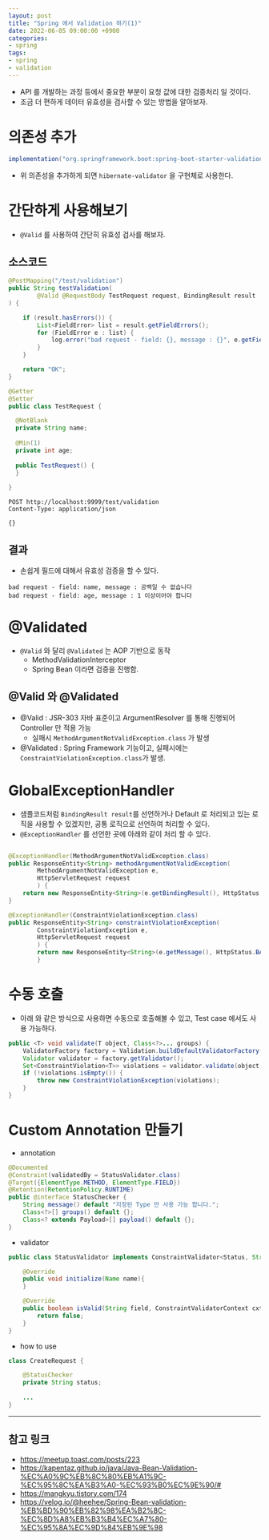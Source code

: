 ```yaml
---
layout: post
title: "Spring 에서 Validation 하기(1)"
date: 2022-06-05 09:00:00 +0900
categories:
- spring
tags:
- spring
- validation
---
```


- API 를 개발하는 과정 등에서 중요한 부분이 요청 값에 대한 검증처리 일 것이다.
- 조금 더 편하게 데이터 유효성을 검사할 수 있는 방법을 알아보자.

# 의존성 추가

```groovy
implementation("org.springframework.boot:spring-boot-starter-validation")
```

- 위 의존성을 추가하게 되면 `hibernate-validator` 을 구현체로 사용한다.

# 간단하게 사용해보기
- `@Valid` 를 사용하여 간단히 유효성 검사를 해보자.

## 소스코드 

```java
@PostMapping("/test/validation")
public String testValidation(
        @Valid @RequestBody TestRequest request, BindingResult result
) {

    if (result.hasErrors()) {
        List<FieldError> list = result.getFieldErrors();
        for (FieldError e : list) {
            log.error("bad request - field: {}, message : {}", e.getField(), e.getDefaultMessage());
        }
    }

    return "OK";
}
```

```java
@Getter
@Setter
public class TestRequest {

  @NotBlank
  private String name;
  
  @Min(1)
  private int age;
  
  public TestRequest() {
  }
        
}
```

```http request
POST http://localhost:9999/test/validation
Content-Type: application/json

{}
```

## 결과
- 손쉽게 필드에 대해서 유효성 검증을 할 수 있다.

```text
bad request - field: name, message : 공백일 수 없습니다
bad request - field: age, message : 1 이상이어야 합니다
```

# @Validated
- `@Valid` 와 달리 `@Validated` 는 AOP 기반으로 동작
  - MethodValidationInterceptor
  - Spring Bean 이라면 검증을 진행함.
  
## @Valid 와 @Validated
- @Valid : JSR-303 자바 표준이고 ArgumentResolver 를 통해 진행되어 Controller 만 적용 가능
  - 실패시 `MethodArgumentNotValidException.class` 가 발생
- @Validated : Spring Framework 기능이고, 실패시에는 `ConstraintViolationException.class`가 발생.

# GlobalExceptionHandler
- 샘플코드처럼 `BindingResult result`를 선언하거나 Default 로 처리되고 있는 로직을 사용할 수 있겠지만, 공통 로직으로 선언하여 처리할 수 있다.
- `@ExceptionHandler` 를 선언한 곳에 아래와 같이 처리 할 수 있다.   

```java

@ExceptionHandler(MethodArgumentNotValidException.class)
public ResponseEntity<String> methodArgumentNotValidException(
        MethodArgumentNotValidException e, 
        HttpServletRequest request
        ) {
    return new ResponseEntity<String>(e.getBindingResult(), HttpStatus.BAD_REQUEST);
}

@ExceptionHandler(ConstraintViolationException.class)
public ResponseEntity<String> constraintViolationException(
        ConstraintViolationException e,
        HttpServletRequest request
        ) {
        return new ResponseEntity<String>(e.getMessage(), HttpStatus.BAD_REQUEST);
        }
```

# 수동 호출
- 아래 와 같은 방식으로 사용하면 수동으로 호출해볼 수 있고, Test case 에서도 사용 가능하다.

```java
public <T> void validate(T object, Class<?>... groups) {
	ValidatorFactory factory = Validation.buildDefaultValidatorFactory();
	Validator validator = factory.getValidator();
	Set<ConstraintViolation<T>> violations = validator.validate(object, groups);
	if (!violations.isEmpty()) {
		throw new ConstraintViolationException(violations);
	}
}
```

# Custom Annotation 만들기
- annotation

```java
@Documented
@Constraint(validatedBy = StatusValidator.class)
@Target({ElementType.METHOD, ElementType.FIELD})
@Retention(RetentionPolicy.RUNTIME)
public @interface StatusChecker {
    String message() default "지정된 Type 만 사용 가능 합니다.";
    Class<?>[] groups() default {};
    Class<? extends Payload>[] payload() default {};
}
```

- validator

```java
public class StatusValidator implements ConstraintValidator<Status, String> {

    @Override
    public void initialize(Name name){
    }

    @Override
    public boolean isValid(String field, ConstraintValidatorContext cxt){
        return false;
    }
}
```

- how to use

```java
class CreateRequest {

    @StatusChecker
    private String status;
    
    ...
}
```

---
## 참고 링크
- https://meetup.toast.com/posts/223
- https://kapentaz.github.io/java/Java-Bean-Validation-%EC%A0%9C%EB%8C%80%EB%A1%9C-%EC%95%8C%EA%B3%A0-%EC%93%B0%EC%9E%90/#
- https://mangkyu.tistory.com/174
- https://velog.io/@heehee/Spring-Bean-validation-%EB%BD%90%EB%82%98%EA%B2%8C-%EC%8D%A8%EB%B3%B4%EC%A7%80-%EC%95%8A%EC%9D%84%EB%9E%98